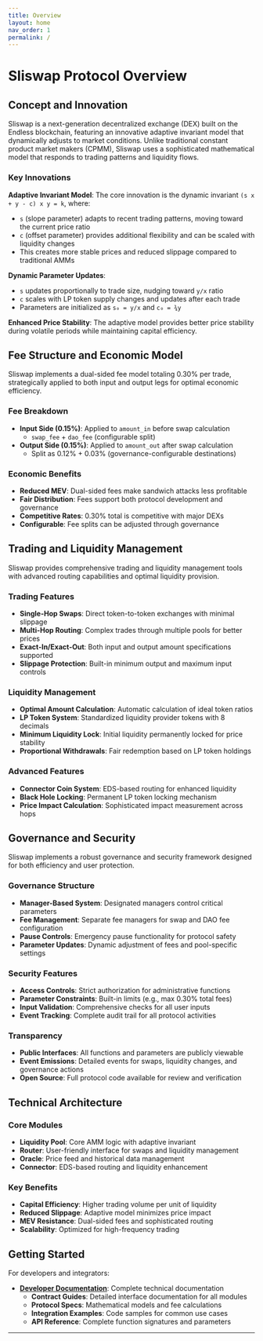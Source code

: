 ```yaml
---
title: Overview
layout: home
nav_order: 1
permalink: /
---
```


# Sliswap Protocol Overview

## Concept and Innovation

Sliswap is a next-generation decentralized exchange (DEX) built on the Endless blockchain, featuring an innovative adaptive invariant model that dynamically adjusts to market conditions. Unlike traditional constant product market makers (CPMM), Sliswap uses a sophisticated mathematical model that responds to trading patterns and liquidity flows.

### Key Innovations

**Adaptive Invariant Model**: The core innovation is the dynamic invariant `(s x + y - c) x y = k`, where:
- `s` (slope parameter) adapts to recent trading patterns, moving toward the current price ratio
- `c` (offset parameter) provides additional flexibility and can be scaled with liquidity changes
- This creates more stable prices and reduced slippage compared to traditional AMMs

**Dynamic Parameter Updates**: 
- `s` updates proportionally to trade size, nudging toward `y/x` ratio
- `c` scales with LP token supply changes and updates after each trade
- Parameters are initialized as `s₀ = y/x` and `c₀ = ¾y`

**Enhanced Price Stability**: The adaptive model provides better price stability during volatile periods while maintaining capital efficiency.

## Fee Structure and Economic Model

Sliswap implements a dual-sided fee model totaling 0.30% per trade, strategically applied to both input and output legs for optimal economic efficiency.

### Fee Breakdown
- **Input Side (0.15%)**: Applied to `amount_in` before swap calculation
  - `swap_fee` + `dao_fee` (configurable split)
- **Output Side (0.15%)**: Applied to `amount_out` after swap calculation  
  - Split as 0.12% + 0.03% (governance-configurable destinations)

### Economic Benefits
- **Reduced MEV**: Dual-sided fees make sandwich attacks less profitable
- **Fair Distribution**: Fees support both protocol development and governance
- **Competitive Rates**: 0.30% total is competitive with major DEXs
- **Configurable**: Fee splits can be adjusted through governance

## Trading and Liquidity Management

Sliswap provides comprehensive trading and liquidity management tools with advanced routing capabilities and optimal liquidity provision.

### Trading Features
- **Single-Hop Swaps**: Direct token-to-token exchanges with minimal slippage
- **Multi-Hop Routing**: Complex trades through multiple pools for better prices
- **Exact-In/Exact-Out**: Both input and output amount specifications supported
- **Slippage Protection**: Built-in minimum output and maximum input controls

### Liquidity Management
- **Optimal Amount Calculation**: Automatic calculation of ideal token ratios
- **LP Token System**: Standardized liquidity provider tokens with 8 decimals
- **Minimum Liquidity Lock**: Initial liquidity permanently locked for price stability
- **Proportional Withdrawals**: Fair redemption based on LP token holdings

### Advanced Features
- **Connector Coin System**: EDS-based routing for enhanced liquidity
- **Black Hole Locking**: Permanent LP token locking mechanism
- **Price Impact Calculation**: Sophisticated impact measurement across hops

## Governance and Security

Sliswap implements a robust governance and security framework designed for both efficiency and user protection.

### Governance Structure
- **Manager-Based System**: Designated managers control critical parameters
- **Fee Management**: Separate fee managers for swap and DAO fee configuration
- **Pause Controls**: Emergency pause functionality for protocol safety
- **Parameter Updates**: Dynamic adjustment of fees and pool-specific settings

### Security Features
- **Access Controls**: Strict authorization for administrative functions
- **Parameter Constraints**: Built-in limits (e.g., max 0.30% total fees)
- **Input Validation**: Comprehensive checks for all user inputs
- **Event Tracking**: Complete audit trail for all protocol activities

### Transparency
- **Public Interfaces**: All functions and parameters are publicly viewable
- **Event Emissions**: Detailed events for swaps, liquidity changes, and governance actions
- **Open Source**: Full protocol code available for review and verification

## Technical Architecture

### Core Modules
- **Liquidity Pool**: Core AMM logic with adaptive invariant
- **Router**: User-friendly interface for swaps and liquidity management
- **Oracle**: Price feed and historical data management
- **Connector**: EDS-based routing and liquidity enhancement

### Key Benefits
- **Capital Efficiency**: Higher trading volume per unit of liquidity
- **Reduced Slippage**: Adaptive model minimizes price impact
- **MEV Resistance**: Dual-sided fees and sophisticated routing
- **Scalability**: Optimized for high-frequency trading

## Getting Started

For developers and integrators:
- **[Developer Documentation](../developer/)**: Complete technical documentation
  - **Contract Guides**: Detailed interface documentation for all modules
  - **Protocol Specs**: Mathematical models and fee calculations
  - **Integration Examples**: Code samples for common use cases
  - **API Reference**: Complete function signatures and parameters


----

[Sliswap]: https://test.sliswap.com/